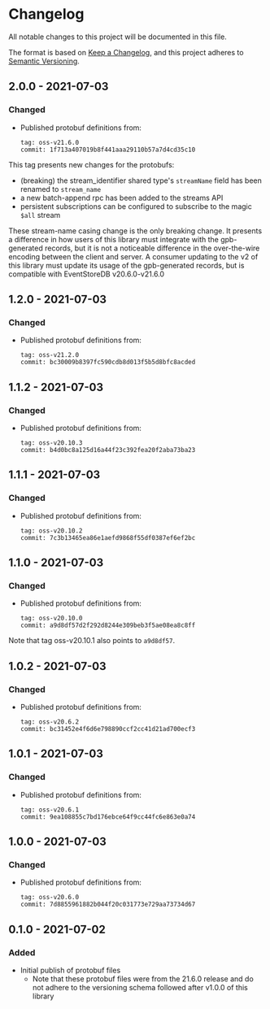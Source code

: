 # Changelog

All notable changes to this project will be documented in this file.

The format is based on [Keep a
Changelog](https://keepachangelog.com/en/1.0.0/), and this project adheres to
[Semantic Versioning](https://semver.org/spec/v2.0.0.html).

## 2.0.0 - 2021-07-03

### Changed

- Published protobuf definitions from:
    ```
    tag: oss-v21.6.0
    commit: 1f713a407019b8f441aaa29110b57a7d4cd35c10
    ```

This tag presents new changes for the protobufs:

- (breaking) the stream_identifier shared type's `streamName` field has been
  renamed to `stream_name`
- a new batch-append rpc has been added to the streams API
- persistent subscriptions can be configured to subscribe to the magic `$all`
  stream

These stream-name casing change is the only breaking change. It presents a
difference in how users of this library must integrate with the gpb-generated
records, but it is not a noticeable difference in the over-the-wire encoding
between the client and server. A consumer updating to the v2 of this library
must update its usage of the gpb-generated records, but is compatible with
EventStoreDB v20.6.0-v21.6.0

## 1.2.0 - 2021-07-03

### Changed

- Published protobuf definitions from:
    ```
    tag: oss-v21.2.0
    commit: bc30009b8397fc590cdb8d013f5b5d8bfc8acded
    ```

## 1.1.2 - 2021-07-03

### Changed

- Published protobuf definitions from:
    ```
    tag: oss-v20.10.3
    commit: b4d0bc8a125d16a44f23c392fea20f2aba73ba23
    ```

## 1.1.1 - 2021-07-03

### Changed

- Published protobuf definitions from:
    ```
    tag: oss-v20.10.2
    commit: 7c3b13465ea86e1aefd9868f55df0387ef6ef2bc
    ```

## 1.1.0 - 2021-07-03

### Changed

- Published protobuf definitions from:
    ```
    tag: oss-v20.10.0
    commit: a9d8df57d2f292d8244e309beb3f5ae08ea8c8ff
    ```

Note that tag oss-v20.10.1 also points to `a9d8df57`.

## 1.0.2 - 2021-07-03

### Changed

- Published protobuf definitions from:
    ```
    tag: oss-v20.6.2
    commit: bc31452e4f6d6e798890ccf2cc41d21ad700ecf3
    ```

## 1.0.1 - 2021-07-03

### Changed

- Published protobuf definitions from:
    ```
    tag: oss-v20.6.1
    commit: 9ea108855c7bd176ebce64f9cc44fc6e863e0a74
    ```

## 1.0.0 - 2021-07-03

### Changed

- Published protobuf definitions from:
    ```
    tag: oss-v20.6.0
    commit: 7d8855961882b044f20c031773e729aa73734d67
    ```

## 0.1.0 - 2021-07-02

### Added

- Initial publish of protobuf files
    - Note that these protobuf files were from the 21.6.0 release and do not
      adhere to the versioning schema followed after v1.0.0 of this library
